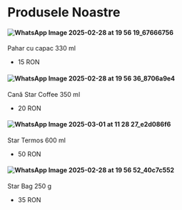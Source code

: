 # Produsele Noastre

#### ![WhatsApp Image 2025-02-28 at 19 56 19_67666756](https://github.com/user-attachments/assets/09efa2f9-e653-40bc-85a4-e49784681b39)
Pahar cu capac 330 ml
  - 15 RON

#### ![WhatsApp Image 2025-02-28 at 19 56 36_8706a9e4](https://github.com/user-attachments/assets/d0049dea-692c-45ce-b951-c677756a0e95)
Cană Star Coffee 350 ml
  - 20 RON

#### ![WhatsApp Image 2025-03-01 at 11 28 27_e2d086f6](https://github.com/user-attachments/assets/2286e112-1685-4989-a8f5-791a835dc70a)
Star Termos 600 ml
  - 50 RON

#### ![WhatsApp Image 2025-02-28 at 19 56 52_40c7c552](https://github.com/user-attachments/assets/a13f3fd0-043e-4d85-8dc2-6e11b5dc8caf)
Star Bag 250 g
  - 35 RON





